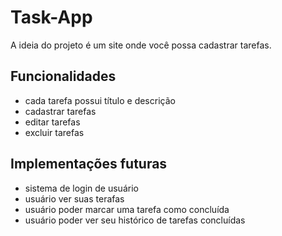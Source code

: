 # Task-App
A ideia do projeto é um site onde você possa cadastrar tarefas.

## Funcionalidades
- cada tarefa possui título e descrição
- cadastrar tarefas
- editar tarefas
- excluir tarefas
## Implementações futuras
- sistema de login de usuário
- usuário ver suas terafas
- usuário poder marcar uma tarefa como concluída
- usuário poder ver seu histórico de tarefas concluídas
